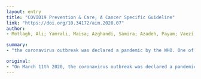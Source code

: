 ```yaml
---
layout: entry
title: "COVID19 Prevention & Care; A Cancer Specific Guideline"
link: "https://doi.org/10.34172/aim.2020.07"
author:
- Motlagh, Ali; Yamrali, Maisa; Azghandi, Samira; Azadeh, Payam; Vaezi, Mohammad; Ashrafi, Farzaneh; Zendehdel, Kazem; Mirzaei, Hamidreza; Basi, Ali; Rakhsha, Afshin; Seifi, Sharareh; Tabatabaeefar, Morteza; Elahi, Ahmad; Pirjani, Pouneh; Moadab Shoar, Leila; Nadarkhani, Faranak; Khoshabi, Mostafa; Bahar, Massih; Esfahani, Fatemeh; Fudazi, Hossein; Samiei, Farhad; Farazmand, Borna; Ahmari, Azin; Vand Rajabpour, Mojtaba; Janbabaei, Ghasem; Raisi, Alireza; Ostovar, Afshin; Malekzadeh, Reza

summary:
- "the coronavirus outbreak was declared a pandemic by the WHO. One of the groups that is considered high risk is cancer patients as they are treated with a variety of immune system suppressor treatment modalities. This puts them in a great risk for infectious disease (including COVID-19) Cancer patients require higher level measures for preventing and treating infectious diseases. The need for structured and unified approaches is felt more than ever."

original:
- "On March 11th 2020, the coronavirus outbreak was declared a pandemic by the WHO. One of the groups that is considered high risk in this pandemic are cancer patients as they are treated with a variety of immune system suppressor treatment modalities and this puts them in a great risk for infectious disease (including COVID-19). Therefore, cancer patients require higher level measures for preventing and treating infectious diseases. furthermore, cancer patients may bear additional risk due to the restriction of access to the routine diagnostic and therapeutic services during such epidemic. Since most of the attention of health systems is towards patients affected with COVID-19, the need for structured and unified approaches to COVID-19 prevention and care specific to cancer patients and cancer centers is felt more than ever. This article provides the recommendations and possible actions that should be considered by patients, their caregivers and families, physician, nurses, managers and staff of medical centers involved in cancer diagnosis and treatment. We pursued two major goals in our recommendations: first, limiting the exposure of cancer patients to medical environments and second, modifying the treatment modalities in a manner that reduces the probability of myelosuppression such as delaying elective diagnostic and therapeutic services, shortening the treatment course, or prolonging the interval between treatment courses."
---
```


